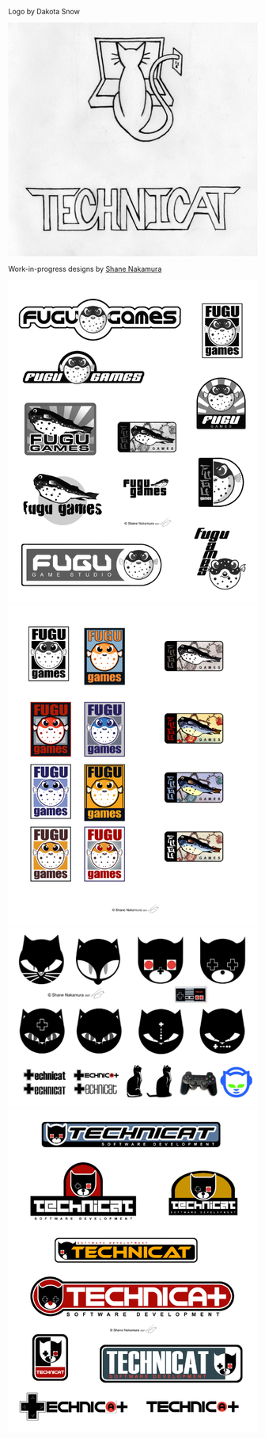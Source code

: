 Logo by Dakota Snow

![fugu games](/images/logos/technicat/dakotasnow/TechnicatLogo.jpg)

Work-in-progress designs by [Shane Nakamura](https://www.shanenakamuradesigns.com/)

![fugu games](/images/logos/fugugames/wip/FUGU_logos_R01.jpg)
![fugu games](/images/logos/fugugames/wip/FUGUlogos02colorcopy.jpg)
![technicat](/images/logos/technicat/shanenakamura/wip/technicatlogo1copy.jpg)
![technicat](/images/logos/technicat/shanenakamura/wip/technicatlogo2copy.jpg)
